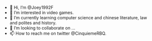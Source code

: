 - 👋 Hi, I’m @Joey1992F
- 👀 I’m interested in video games.
- 🌱 I’m currently learning computer science and chinese literature, law and polites and history.
- 💞️ I’m looking to collaborate on ...
- 📫 How to reach me on twitter @CinquiemeRBQ.

<!---
Joey1992F/Joey1992F is a ✨ special ✨ repository because its `README.md` (this file) appears on your GitHub profile.
You can click the Preview link to take a look at your changes.
--->
